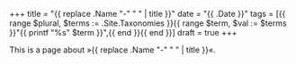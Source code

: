 +++
title = "{{ replace .Name "-" " " | title }}"
date = "{{ .Date }}"
tags = [{{ range $plural, $terms := .Site.Taxonomies }}{{ range $term, $val := $terms }}"{{ printf "%s" $term }}",{{ end }}{{ end }}]
draft = true
+++

This is a page about »{{ replace .Name "-" " " | title }}«.

